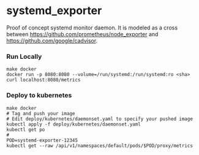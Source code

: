 # systemd_exporter

Proof of concept systemd monitor daemon.  It is modeled as a cross between https://github.com/prometheus/node_exporter and https://github.com/google/cadvisor.

### Run Locally
```shell
make docker
docker run -p 8080:8080 --volume=/run/systemd:/run/systemd:ro <sha>
curl localhost:8080/metrics
```

### Deploy to kubernetes
```shell
make docker
# Tag and push your image
# Edit deploy/kubernetes/daemonset.yaml to specify your pushed image
kubectl apply -f deploy/kubernetes/daemonset.yaml
kubectl get po
# 
POD=systemd-exporter-12345
kubectl get --raw /api/v1/namespaces/default/pods/$POD/proxy/metrics
```